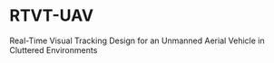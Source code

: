 # RTVT-UAV
Real-Time Visual Tracking Design for an Unmanned Aerial Vehicle in Cluttered Environments

